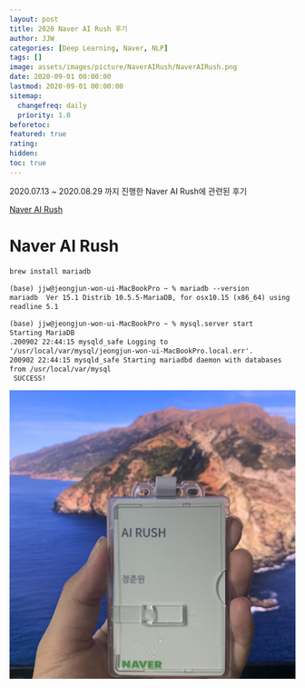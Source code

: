 ```yaml
---
layout: post
title: 2020 Naver AI Rush 후기
author: JJW
categories: [Deep Learning, Naver, NLP]
tags: []
image: assets/images/picture/NaverAIRush/NaverAIRush.png
date: 2020-09-01 00:00:00
lastmod: 2020-09-01 00:00:00
sitemap:
  changefreq: daily
  priority: 1.0
beforetoc:
featured: true
rating:
hidden:
toc: true
---
```


2020.07.13 ~ 2020.08.29 까지 진행한 Naver AI Rush에 관련된 후기

[Naver AI Rush](https://campaign.naver.com/airush/)

# Naver AI Rush

```
brew install mariadb
```

```
(base) jjw@jeongjun-won-ui-MacBookPro ~ % mariadb --version
mariadb  Ver 15.1 Distrib 10.5.5-MariaDB, for osx10.15 (x86_64) using readline 5.1

```

```
(base) jjw@jeongjun-won-ui-MacBookPro ~ % mysql.server start
Starting MariaDB
.200902 22:44:15 mysqld_safe Logging to '/usr/local/var/mysql/jeongjun-won-ui-MacBookPro.local.err'.
200902 22:44:15 mysqld_safe Starting mariadbd daemon with databases from /usr/local/var/mysql
 SUCCESS!
```

<img class="blogPict" src="/assets/images/picture/NaverAIRush/Employee.jpeg">
